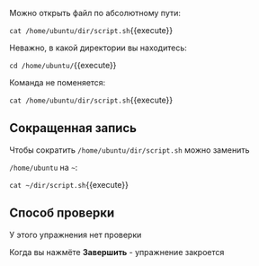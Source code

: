 Можно открыть файл по абсолютному пути:

`cat /home/ubuntu/dir/script.sh`{{execute}}

Неважно, в какой директории вы находитесь:

`cd /home/ubuntu/`{{execute}}

Команда не поменяется:

`cat /home/ubuntu/dir/script.sh`{{execute}}

## Сокращенная запись

Чтобы сократить `/home/ubuntu/dir/script.sh` можно заменить

`/home/ubuntu` на `~`:

`cat ~/dir/script.sh`{{execute}}

## Способ проверки

У этого упражнения нет проверки

Когда вы нажмёте **Завершить** - упражнение закроется